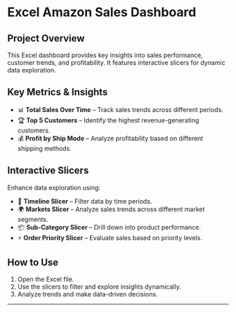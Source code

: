 # **Excel Amazon Sales Dashboard**  

## **Project Overview**  
This Excel dashboard provides key insights into sales performance, customer trends, and profitability. It features interactive slicers for dynamic data exploration.  

## **Key Metrics & Insights**  
- 📊 **Total Sales Over Time** – Track sales trends across different periods.  
- 🏆 **Top 5 Customers** – Identify the highest revenue-generating customers.  
- 💰 **Profit by Ship Mode** – Analyze profitability based on different shipping methods.  

## **Interactive Slicers**  
Enhance data exploration using:  
- 📅 **Timeline Slicer** – Filter data by time periods.  
- 🌍 **Markets Slicer** – Analyze sales trends across different market segments.  
- 📦 **Sub-Category Slicer** – Drill down into product performance.  
- ⚡ **Order Priority Slicer** – Evaluate sales based on priority levels.  

## **How to Use**  
1. Open the Excel file.  
2. Use the slicers to filter and explore insights dynamically.  
3. Analyze trends and make data-driven decisions.  

---
